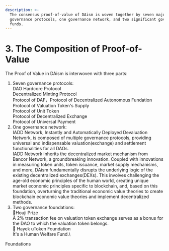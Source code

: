 ```yaml
---
description: >-
  The consensus proof-of-value of DAism is woven together by seven major
  governance protocols, one governance network, and two significant governance
  funds.
---
```


# 3. The Composition of Proof-of-Value

The Proof of Value in DAism is interwoven with three parts:

1. Seven governance protocols:\
   DAO Hardcore Protocol\
   Decentralized Minting Protocol\
   Protocol of DAF，Protocol of Decentralized Autonomous Fundation\
   Protocol of Valuation Token's Supply\
   Protocol of Unit Token\
   Protocol of Decentralized Exchange\
   Protocol of Universal Payment
2. One governance network:\
   IADD Network, Instantly and Automatically Deployed Devaluation Network, is composed of multiple governance protocols, providing universal and indispensable valuation(exchange) and settlement functionalities for all DAOs.\
   IADD Network inherits the decentralized market mechanism from Bancor Network, a groundbreaking innovation. Coupled with innovations in measuring token units, token issuance, market supply mechanisms, and more, DAism fundamentally disrupts the underlying logic of the existing decentralized exchanges(DEXs). This involves challenging the age-old economic principles of the human world, creating unique market economic principles specific to blockchain, and, based on this foundation, overturning the traditional economic value theories to create blockchain economic value theories and implement decentralized methods.
3. Two governance foundations:\
   🌹Houji Prize\
   A 2% transaction fee on valuation token exchange serves as a bonus for the DAO to which the valuation token belongs.\
   💖 Hayek uToken Foundation\
   It's a Human Welfare Fund.\






Foundations
